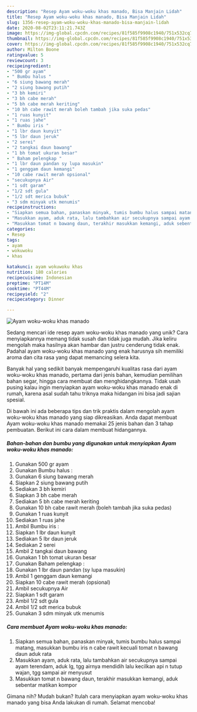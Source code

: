 ```yaml
---
description: "Resep Ayam woku-woku khas manado, Bisa Manjain Lidah"
title: "Resep Ayam woku-woku khas manado, Bisa Manjain Lidah"
slug: 1356-resep-ayam-woku-woku-khas-manado-bisa-manjain-lidah
date: 2020-08-02T23:11:21.743Z
image: https://img-global.cpcdn.com/recipes/81f585f9908c1940/751x532cq70/ayam-woku-woku-khas-manado-foto-resep-utama.jpg
thumbnail: https://img-global.cpcdn.com/recipes/81f585f9908c1940/751x532cq70/ayam-woku-woku-khas-manado-foto-resep-utama.jpg
cover: https://img-global.cpcdn.com/recipes/81f585f9908c1940/751x532cq70/ayam-woku-woku-khas-manado-foto-resep-utama.jpg
author: Milton Boone
ratingvalue: 5
reviewcount: 3
recipeingredient:
- "500 gr ayam"
- " Bumbu halus "
- "6 siung bawang merah"
- "2 siung bawang putih"
- "3 bh kemiri"
- "3 bh cabe merah"
- "5 bh cabe merah keriting"
- "10 bh cabe rawit merah boleh tambah jika suka pedas"
- "1 ruas kunyit"
- "1 ruas jahe"
- " Bumbu iris "
- "1 lbr daun kunyit"
- "5 lbr daun jeruk"
- "2 serei"
- "2 tangkai daun bawang"
- "1 bh tomat ukuran besar"
- " Baham pelengkap "
- "1 lbr daun pandan sy lupa masukin"
- "1 genggam daun kemangi"
- "10 cabe rawit merah opsional"
- "secukupnya Air"
- "1 sdt garam"
- "1/2 sdt gula"
- "1/2 sdt merica bubuk"
- "3 sdm minyak utk menumis"
recipeinstructions:
- "Siapkan semua bahan, panaskan minyak, tumis bumbu halus sampai matang, masukkan bumbu iris n cabe rawit kecuali tomat n bawang daun aduk rata"
- "Masukkan ayam, aduk rata, lalu tambahkan air secukupnya sampai ayam terendam, aduk lg, tgg airnya mendidih lalu kecilkan api n tutup wajan, tgg sampai air menyusut"
- "Masukkan tomat n bawang daun, terakhir masukkan kemangi, aduk sebentar matikan kompor"
categories:
- Resep
tags:
- ayam
- wokuwoku
- khas

katakunci: ayam wokuwoku khas 
nutrition: 180 calories
recipecuisine: Indonesian
preptime: "PT14M"
cooktime: "PT44M"
recipeyield: "2"
recipecategory: Dinner

---
```



![Ayam woku-woku khas manado](https://img-global.cpcdn.com/recipes/81f585f9908c1940/751x532cq70/ayam-woku-woku-khas-manado-foto-resep-utama.jpg)

Sedang mencari ide resep ayam woku-woku khas manado yang unik? Cara menyiapkannya memang tidak susah dan tidak juga mudah. Jika keliru mengolah maka hasilnya akan hambar dan justru cenderung tidak enak. Padahal ayam woku-woku khas manado yang enak harusnya sih memiliki aroma dan cita rasa yang dapat memancing selera kita.

Banyak hal yang sedikit banyak mempengaruhi kualitas rasa dari ayam woku-woku khas manado, pertama dari jenis bahan, kemudian pemilihan bahan segar, hingga cara membuat dan menghidangkannya. Tidak usah pusing kalau ingin menyiapkan ayam woku-woku khas manado enak di rumah, karena asal sudah tahu triknya maka hidangan ini bisa jadi sajian spesial.




Di bawah ini ada beberapa tips dan trik praktis dalam mengolah ayam woku-woku khas manado yang siap dikreasikan. Anda dapat membuat Ayam woku-woku khas manado memakai 25 jenis bahan dan 3 tahap pembuatan. Berikut ini cara dalam membuat hidangannya.

<!--inarticleads1-->

##### Bahan-bahan dan bumbu yang digunakan untuk menyiapkan Ayam woku-woku khas manado:

1. Gunakan 500 gr ayam
1. Gunakan  Bumbu halus :
1. Gunakan 6 siung bawang merah
1. Siapkan 2 siung bawang putih
1. Sediakan 3 bh kemiri
1. Siapkan 3 bh cabe merah
1. Sediakan 5 bh cabe merah keriting
1. Gunakan 10 bh cabe rawit merah (boleh tambah jika suka pedas)
1. Gunakan 1 ruas kunyit
1. Sediakan 1 ruas jahe
1. Ambil  Bumbu iris :
1. Siapkan 1 lbr daun kunyit
1. Sediakan 5 lbr daun jeruk
1. Sediakan 2 serei
1. Ambil 2 tangkai daun bawang
1. Gunakan 1 bh tomat ukuran besar
1. Gunakan  Baham pelengkap :
1. Gunakan 1 lbr daun pandan (sy lupa masukin)
1. Ambil 1 genggam daun kemangi
1. Siapkan 10 cabe rawit merah (opsional)
1. Ambil secukupnya Air
1. Siapkan 1 sdt garam
1. Ambil 1/2 sdt gula
1. Ambil 1/2 sdt merica bubuk
1. Gunakan 3 sdm minyak utk menumis




<!--inarticleads2-->

##### Cara membuat Ayam woku-woku khas manado:

1. Siapkan semua bahan, panaskan minyak, tumis bumbu halus sampai matang, masukkan bumbu iris n cabe rawit kecuali tomat n bawang daun aduk rata
1. Masukkan ayam, aduk rata, lalu tambahkan air secukupnya sampai ayam terendam, aduk lg, tgg airnya mendidih lalu kecilkan api n tutup wajan, tgg sampai air menyusut
1. Masukkan tomat n bawang daun, terakhir masukkan kemangi, aduk sebentar matikan kompor




Gimana nih? Mudah bukan? Itulah cara menyiapkan ayam woku-woku khas manado yang bisa Anda lakukan di rumah. Selamat mencoba!
